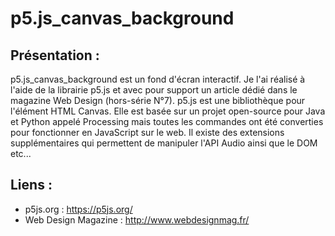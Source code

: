 # p5.js_canvas_background

## Présentation :

p5.js_canvas_background est un fond d'écran interactif. Je l'ai réalisé à l'aide de la librairie p5.js et avec pour support un article dédié dans le magazine Web Design (hors-série N°7).
p5.js est une bibliothèque pour l'élément HTML Canvas. Elle est basée sur un projet open-source pour Java et Python appelé Processing mais toutes les commandes ont été converties pour fonctionner en JavaScript sur le web. Il existe des extensions supplémentaires qui permettent de manipuler l'API Audio ainsi que le DOM etc...

## Liens :

* p5js.org : https://p5js.org/
* Web Design Magazine : http://www.webdesignmag.fr/